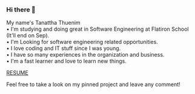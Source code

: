 ### Hi there 👋  

My name's Tanattha Thuenim</br>
• I'm studying and doing great in Software Engineering at Flatiron School (It'll end on Sep). </br>
• I'm Looking for software engineering related opportunities. </br>
• I love coding and IT stuff since I was young. </br>
• I have so many experiences in the organization and business. </br>
• I'm a fast learner and love to learn new things.</br>

[RESUME](https://www.linkedin.com/in/tanattha-thuenim-5b67b31b3/)</br>

Feel free to take a look on my pinned project and leave any comment!
